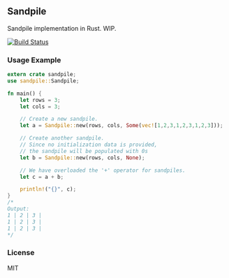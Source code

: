 ## Sandpile

Sandpile implementation in Rust. WIP.

[![Build Status](https://travis-ci.org/chinmaydd/Sandpile.svg?branch=master)](https://travis-ci.org/chinmaydd/Sandpile)

### Usage Example

```rust
extern crate sandpile;
use sandpile::Sandpile;

fn main() {
    let rows = 3;
    let cols = 3;

    // Create a new sandpile.
    let a = Sandpile::new(rows, cols, Some(vec![1,2,3,1,2,3,1,2,3]));

    // Create another sandpile.
    // Since no initialization data is provided,
    // the sandpile will be populated with 0s
    let b = Sandpile::new(rows, cols, None);

    // We have overloaded the '+' operator for sandpiles.
    let c = a + b;

    println!("{}", c);
}
/*
Output: 
1 | 2 | 3 | 
1 | 2 | 3 | 
1 | 2 | 3 | 
*/
```

### License

MIT
